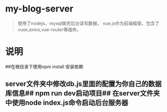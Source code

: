 ﻿# my-blog-server

> 使用了nodejs，mysql做完后台读写数据， vue.js作为前端框架，包含了vuex,axios,vue-router等插件。

# 说明
##在根目录下使用npm install 安装依赖
## server文件夹中修改db.js里面的配置为你自己的数据库信息## npm run dev启动项目## 在server文件夹中使用node index.js命令启动后台服务器